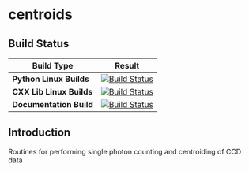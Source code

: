 # centroids

## Build Status


| Build Type | Result |
|---|:-----:|
| **Python Linux Builds** | [![Build Status](https://dev.azure.com/nsls-ii/centroids/_apis/build/status/NSLS-II.centroids?branchName=master&jobName=BuildPython&configuration=BuildPython)](https://dev.azure.com/nsls-ii/centroids/_build/latest?definitionId=3&branchName=master) |
| **CXX Lib Linux Builds** | [![Build Status](https://dev.azure.com/nsls-ii/centroids/_apis/build/status/NSLS-II.centroids?branchName=master&jobName=BuildLib&configuration=BuildPython)](https://dev.azure.com/nsls-ii/centroids/_build/latest?definitionId=3&branchName=master) |
| **Documentation Build** | [![Build Status](https://dev.azure.com/nsls-ii/centroids/_apis/build/status/NSLS-II.centroids?branchName=master&jobName=BuildDocs)](https://dev.azure.com/nsls-ii/centroids/_build/latest?definitionId=3&branchName=master) |

## Introduction

Routines for performing single photon counting and centroiding of CCD data

